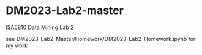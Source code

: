 # DM2023-Lab2-master
ISA5810 Data Mining Lab 2

see DM2023-Lab2-Master/Homework/DM2023-Lab2-Homework.ipynb for my work
